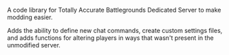 A code library for Totally Accurate Battlegrounds Dedicated Server to make modding easier. 

Adds the ability to define new chat commands, create custom settings files, and adds functions for altering players in ways that wasn't present in the unmodified server.

